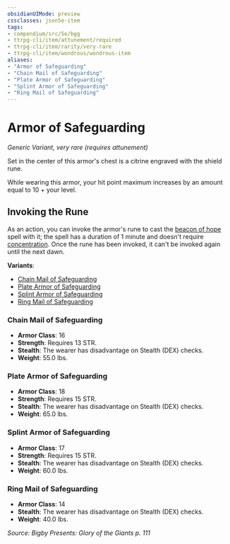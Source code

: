 ```yaml
---
obsidianUIMode: preview
cssclasses: json5e-item
tags:
- compendium/src/5e/bgg
- ttrpg-cli/item/attunement/required
- ttrpg-cli/item/rarity/very-rare
- ttrpg-cli/item/wondrous/wondrous-item
aliases: 
- "Armor of Safeguarding"
- "Chain Mail of Safeguarding"
- "Plate Armor of Safeguarding"
- "Splint Armor of Safeguarding"
- "Ring Mail of Safeguarding"
---
```

# Armor of Safeguarding
*Generic Variant, very rare (requires attunement)*  


Set in the center of this armor's chest is a citrine engraved with the shield rune.

While wearing this armor, your hit point maximum increases by an amount equal to 10 + your level.

## Invoking the Rune

As an action, you can invoke the armor's rune to cast the [beacon of hope](/3-Mechanics/CLI/spells/beacon-of-hope.md) spell with it; the spell has a duration of 1 minute and doesn't require [concentration](/3-Mechanics/CLI/rules/conditions.md#concentration). Once the rune has been invoked, it can't be invoked again until the next dawn.

**Variants**:
- [Chain Mail of Safeguarding](#Chain%20Mail%20of%20Safeguarding)
- [Plate Armor of Safeguarding](#Plate%20Armor%20of%20Safeguarding)
- [Splint Armor of Safeguarding](#Splint%20Armor%20of%20Safeguarding)
- [Ring Mail of Safeguarding](#Ring%20Mail%20of%20Safeguarding)

### Chain Mail of Safeguarding

- **Armor Class**: 16
- **Strength**: Requires 13 STR.
- **Stealth**: The wearer has disadvantage on Stealth (DEX) checks.
- **Weight**: 55.0 lbs.

### Plate Armor of Safeguarding

- **Armor Class**: 18
- **Strength**: Requires 15 STR.
- **Stealth**: The wearer has disadvantage on Stealth (DEX) checks.
- **Weight**: 65.0 lbs.

### Splint Armor of Safeguarding

- **Armor Class**: 17
- **Strength**: Requires 15 STR.
- **Stealth**: The wearer has disadvantage on Stealth (DEX) checks.
- **Weight**: 60.0 lbs.

### Ring Mail of Safeguarding

- **Armor Class**: 14
- **Stealth**: The wearer has disadvantage on Stealth (DEX) checks.
- **Weight**: 40.0 lbs.


*Source: Bigby Presents: Glory of the Giants p. 111*
